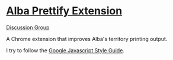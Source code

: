 [Alba Prettify Extension](https://chrome.google.com/webstore/detail/alba-prettify/bclfehbjcncmedmofkfadkaobjjjmcme)
=============

[Discussion Group](https://groups.google.com/forum/#!forum/alba-prettify)

A Chrome extension that improves Alba's territory printing output.

I try to follow the [Google Javascript Style Guide](https://google-styleguide.googlecode.com/svn/trunk/javascriptguide.xml).